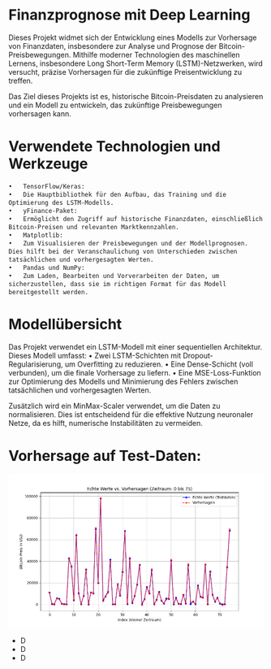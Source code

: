 # Finanzprognose mit Deep Learning

Dieses Projekt widmet sich der Entwicklung eines Modells zur Vorhersage von Finanzdaten, insbesondere zur Analyse und Prognose der Bitcoin-Preisbewegungen. Mithilfe moderner Technologien des maschinellen Lernens, insbesondere Long Short-Term Memory (LSTM)-Netzwerken, wird versucht, präzise Vorhersagen für die zukünftige Preisentwicklung zu treffen. 

Das Ziel dieses Projekts ist es, historische Bitcoin-Preisdaten zu analysieren und ein Modell zu entwickeln, das zukünftige Preisbewegungen vorhersagen kann.

# Verwendete Technologien und Werkzeuge
	•	TensorFlow/Keras:
	•	Die Hauptbibliothek für den Aufbau, das Training und die Optimierung des LSTM-Modells.
	•	yFinance-Paket:
	•	Ermöglicht den Zugriff auf historische Finanzdaten, einschließlich Bitcoin-Preisen und relevanten Marktkennzahlen.
	•	Matplotlib:
	•	Zum Visualisieren der Preisbewegungen und der Modellprognosen. Dies hilft bei der Veranschaulichung von Unterschieden zwischen tatsächlichen und vorhergesagten Werten.
	•	Pandas und NumPy:
	•	Zum Laden, Bearbeiten und Vorverarbeiten der Daten, um sicherzustellen, dass sie im richtigen Format für das Modell bereitgestellt werden.

# Modellübersicht

Das Projekt verwendet ein LSTM-Modell mit einer sequentiellen Architektur. Dieses Modell umfasst:
	•	Zwei LSTM-Schichten mit Dropout-Regularisierung, um Overfitting zu reduzieren.
	•	Eine Dense-Schicht (voll verbunden), um die finale Vorhersage zu liefern.
	•	Eine MSE-Loss-Funktion zur Optimierung des Modells und Minimierung des Fehlers zwischen tatsächlichen und vorhergesagten Werten.

Zusätzlich wird ein MinMax-Scaler verwendet, um die Daten zu normalisieren. Dies ist entscheidend für die effektive Nutzung neuronaler Netze, da es hilft, numerische Instabilitäten zu vermeiden.

# Vorhersage auf Test-Daten: 

![Bitcoin Prognose](bitcoin_prognose.png)


- D
- D
- D


